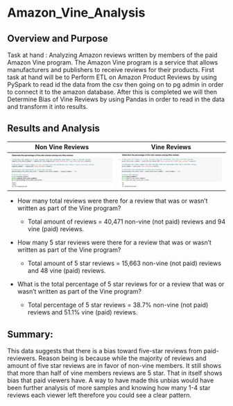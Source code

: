 # Amazon_Vine_Analysis

## Overview and Purpose

Task at hand : Analyzing Amazon reviews written by members of the paid Amazon Vine program. The Amazon Vine program is a service that allows manufacturers and publishers to receive reviews for their products. First task at hand will be to Perform ETL on Amazon Product Reviews by using PySpark to read id the data from the csv then going on to pg admin in order to connect it to the amazon database. After this is completed we will then Determine Bias of Vine Reviews by using Pandas in order to read in the data and transform it into results.

## Results and Analysis


Non Vine Reviews        |  Vine Reviews
:-------------------------:|:-------------------------:
![](Analysis/Non_Vine_Reviews.png)  |  ![](Analysis/Vine_Reviews.png)

* How many total reviews were there for a review that was or wasn’t written as part of the Vine program?

  * Total amount of reviews = 40,471 non-vine (not paid) reviews and 94 vine (paid) reviews.
  
* How many 5 star reviews were there for a review that was or wasn’t written as part of the Vine program?

  * Total amount of 5 star reviews = 15,663 non-vine (not paid) reviews and 48 vine (paid) reviews.
  
* What is the total percentage of 5 star reviews for or a review that was or wasn’t written as part of the Vine program?

  * Total percentage of 5 star reviews = 38.7% non-vine (not paid) reviews and 51.1% vine (paid) reviews.

## Summary: 

This data suggests that there is a bias toward five-star reviews from paid-reviewers. Reason being is because while the majority of reviews and amount of five star reviews are in favor of non-vine members. It still shows that more than half of vine members reviews are 5 star. That in itself shows bias that paid viewers have. 
A way to have made this unbias would have been further analysis of more samples and knowing how many 1-4 star reviews each viewer left therefore you could see a clear pattern.
